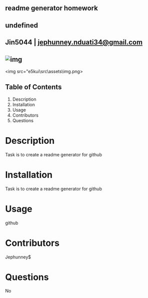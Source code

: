 
## readme generator homework
## undefined
## Jin5044 | jephunney.nduati34@gmail.com
## ![img](https://avatars.githubusercontent.com/u/74426677?v=4)
<img src="e5kui\src\assets\img.png>     
## Table of Contents
1. Description
2. Installation
3. Usage
4. Contributors
5. Questions
# Description
Task is to create a readme generator for github
# Installation
Task is to create a readme generator for github
# Usage
github
# Contributors
Jephunney$
# Questions
No
